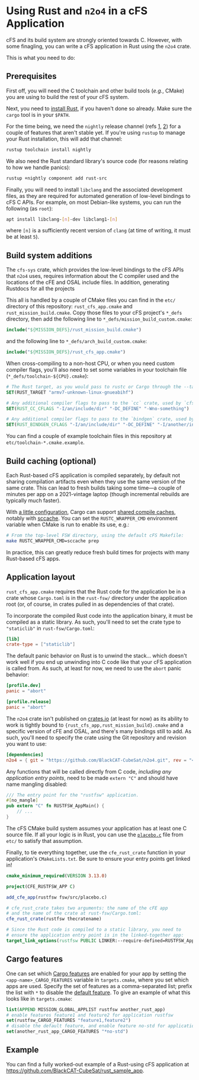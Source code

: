 # Using Rust and `n2o4` in a cFS Application

cFS and its build system are strongly oriented towards C.
However, with some finagling, you can write a cFS application in Rust
using the `n2o4` crate.

This is what you need to do:

## Prerequisites

First off, you will need the C toolchain and other build tools (_e.g._, CMake)
you are using to build the rest of your cFS system.

Next, you need to [install Rust], if you haven't done so already.
Make sure the `cargo` tool is in your `$PATH`.

For the time being, we need the `nightly` release channel
(refs [1], [2]) for a couple of features that aren't stable yet.
If you're using `rustup` to manage your Rust installation, this will add
that channel:

```sh
rustup toolchain install nightly
```

We also need the Rust standard library's source code
(for reasons relating to how we handle panics):

```sh
rustup +nightly component add rust-src
```

Finally, you will need to install `libclang` and the associated development files,
as they are required for automated generation of low-level bindings to cFS C APIs.
For example, on most Debian-like systems, you can run the following (as `root`):

```sh
apt install libclang-[n]-dev libclang1-[n]
```

where `[n]` is a sufficiently recent version of `clang` (at time of writing, it must be at least `5`).

## Build system additions

The `cfs-sys` crate,
which provides the low-level bindings to the cFS APIs that `n2o4` uses,
requires information about the C compiler used
and the locations of the cFE and OSAL include files.
In addition, generating Rustdocs for all the projects

This all is handled by a couple of CMake files
you can find in the `etc/` directory of this repository:
`rust_cfs_app.cmake` and `rust_mission_build.cmake`.
Copy those files to your cFS project's `*_defs` directory,
then add the following line to `*_defs/mission_build_custom.cmake`:

```cmake
include("${MISSION_DEFS}/rust_mission_build.cmake")
```

and the following line to `*_defs/arch_build_custom.cmake`:

```cmake
include("${MISSION_DEFS}/rust_cfs_app.cmake")
```

When cross-compiling to a non-host CPU, or when you need custom compiler flags, you'll
also need to set some variables in your toolchain file (`*_defs/toolchain-${CPU}.cmake`):

```cmake
# The Rust target, as you would pass to rustc or Cargo through the --target option:
SET(RUST_TARGET "armv7-unknown-linux-gnueabihf")

# Any additional compiler flags to pass to the `cc` crate, used by `cfs-sys`:
SET(RUST_CC_CFLAGS "-I/an/include/dir" "-DC_DEFINE" "-Wno-something")

# Any additional compiler flags to pass to the `bindgen` crate, used by `cfs-sys`:
SET(RUST_BINDGEN_CFLAGS "-I/an/include/dir" "-DC_DEFINE" "-I/another/include_dir")
```

You can find a couple of example toolchain files in this repository
at `etc/toolchain-*.cmake.example`.

## Build caching (optional)

Each Rust-based cFS application is compiled separately,
by default not sharing compilation artifacts
even when they use the same version of the same crate.
This can lead to fresh builds taking some
time&mdash;a couple of minutes per app on a 2021-vintage laptop
(though incremental rebuilds are typically much faster).

With [a little configuration], Cargo can support [shared compile caches], notably with [sccache].
You can set the `RUSTC_WRAPPER_CMD` environment variable when CMake is run to enable its use, e.g.:

```sh
# From the top-level FSW directory, using the default cFS Makefile:
make RUSTC_WRAPPER_CMD=sccache prep
```

In practice, this can greatly reduce fresh build times for projects with many Rust-based cFS apps.

## Application layout

`rust_cfs_app.cmake` requires that the Rust code for the application be
in a crate whose `Cargo.toml` is in the `rust-fsw/` directory under the application root
(or, of course, in crates pulled in as dependencies of that crate).

To incorporate the compiled Rust code into the application binary, it must be
compiled as a static library.
As such, you'll need to set the crate type to `"staticlib"` in `rust-fsw/Cargo.toml`:

```toml
[lib]
crate-type = ["staticlib"]
```

The default panic behavior on Rust is to unwind the stack&#8230;
which doesn't work well if you end up unwinding into C code like that your cFS application is called from.
As such, at least for now, we need to use the `abort` panic behavior:

```toml
[profile.dev]
panic = "abort"

[profile.release]
panic = "abort"
```

The `n2o4` crate isn't published on [crates.io] (at least for now)
as its ability to work is tightly bound to
`{rust_cfs_app,rust_mission_build}.cmake`
and a specific version of cFE and OSAL,
and there's many bindings still to add.
As such, you'll need to specify the crate using the Git repository
and revision you want to use:

```toml
[dependencies]
n2o4 = { git = "https://github.com/BlackCAT-CubeSat/n2o4.git", rev = "<commit ID>" }
```

Any functions that will be called directly from C code,
_including any application entry points_,
need to be made `extern "C"` and should have name mangling disabled:

```rust
/// The entry point for the "rustfsw" application.
#[no_mangle]
pub extern "C" fn RUSTFSW_AppMain() {
    // ...
}
```

The cFS CMake build system assumes your application has at least one C source file.
If all your logic is in Rust, you can use the [`placebo.c`](etc/placebo.c) file from `etc/` to
satisfy that assumption.

Finally, to tie everything together, use the `cfe_rust_crate` function in your
application's `CMakeLists.txt`. Be sure to ensure your entry points get
linked in!

```cmake
cmake_minimum_required(VERSION 3.13.0)

project(CFE_RUSTFSW_APP C)

add_cfe_app(rustfsw fsw/src/placebo.c)

# cfe_rust_crate takes two arguments: the name of the cFE app
# and the name of the crate at rust-fsw/Cargo.toml:
cfe_rust_crate(rustfsw thecratename)

# Since the Rust code is compiled to a static library, you need to
# ensure the application entry point is in the linked-together app:
target_link_options(rustfsw PUBLIC LINKER:--require-defined=RUSTFSW_AppMain)
```

## Cargo features

One can set which [Cargo features] are enabled for your app by setting the `<app-name>_CARGO_FEATURES` variable in `targets.cmake`, where you set which apps are used.
Specify the set of features as a comma-separated list; prefix the list with `*` to disable the [default feature].
To give an example of what this looks like in `targets.cmake`:

```cmake
list(APPEND MISSION_GLOBAL_APPLIST rustfsw another_rust_app)
# enable features feature1 and feature2 for application rustfsw
set(rustfsw_CARGO_FEATURES "feature1,feature2")
# disable the default feature, and enable feature no-std for application another_rust_app
set(another_rust_app_CARGO_FEATURES "*no-std")
```

## Example

You can find a fully worked-out example of a Rust-using cFS application at
<https://github.com/BlackCAT-CubeSat/rust_sample_app>.

[install rust]: https://www.rust-lang.org/tools/install
[1]: https://rust-lang.github.io/rustup/concepts/channels.html
[2]: https://doc.rust-lang.org/book/appendix-07-nightly-rust.html
[a little configuration]: https://doc.rust-lang.org/cargo/reference/environment-variables.html#environment-variables-cargo-reads
[shared compile caches]: https://doc.rust-lang.org/cargo/guide/build-cache.html#shared-cache
[sccache]: https://github.com/mozilla/sccache
[crates.io]: https://crates.io/
[Cargo features]: https://doc.rust-lang.org/cargo/reference/features.html
[default feature]: https://doc.rust-lang.org/cargo/reference/features.html#the-default-feature
